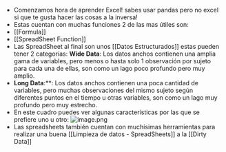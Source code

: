 - Comenzamos hora de aprender Excel! sabes usar pandas pero no excel si que te gusta hacer las cosas a la inversa!
- Estas cuentan con muchas funciones 2 de las mas útiles son:
- [[Formula]]
- [[SpreadSheet Function]]
- Las SpreadSheet al final son unos [[Datos Estructurados]] estas pueden tener 2 categorías:
  **Wide Data**: Los datos anchos contienen una amplia gama de variables, pero menos o hasta solo 1 observación por sujeto para cada una de ellas, son como un lago poco profundo pero muy amplio.
- **Long Data**:**: Los datos anchos contienen una poca cantidad de variables, pero muchas observaciones del mismo sujeto según diferentes puntos en el tiempo u otras variables, son como un lago muy profundo pero muy estrecho.
- En este cuadro puedes ver algunas características por las que se prefiere uno u otro:
  ![image.png](../assets/image_1688672820882_0.png)
- Las spreadsheets también cuentan con muchísimas herramientas para realizar una buena [[Limpieza de datos - SpreadSheets]] a la [[Dirty Data]]